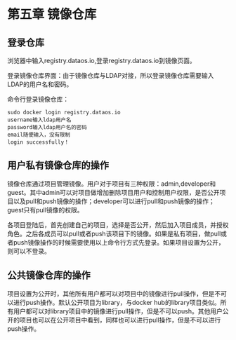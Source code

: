 # 第五章 镜像仓库

## 登录仓库

浏览器中输入registry.dataos.io,登录registry.dataos.io到镜像页面。

登录镜像仓库界面：由于镜像仓库与LDAP对接，所以登录镜像仓库需要输入LDAP的用户名和密码。

命令行登录镜像仓库：

    sudo docker login registry.dataos.io
    username输入ldap用户名
    password输入ldap用户名的密码
    email随便输入，没有限制
    login successfully！

## 用户私有镜像仓库的操作

镜像仓库通过项目管理镜像。用户对于项目有三种权限：admin,developer和guest。其中admin可以对项目做增加删除项目用户和控制用户权限，是否公开项目以及pull和push镜像的操作；developer可以进行pull和push镜像的操作；guest只有pull镜像的权限。


各项目登陆后，首先创建自己的项目，选择是否公开，然后加入项目成员，并授权角色。之后各成员可以pull或者push该项目下的镜像。如果是私有项目，做pull或者push镜像操作的时候需要使用以上命令行方式先登录。如果项目设置为公开，则可以不登录。

## 公共镜像仓库的操作

项目设置为公开时，其他所有用户都可以对项目中的镜像进行pull操作，但是不可以进行push操作。默认公开项目为library，与docker hub的library项目类似。所有用户都可以对library项目中的镜像进行pull操作，但是不可以push。其他用户公开的项目也可以在公开项目中看到，同样也可以进行pull操作，但是不可以进行push操作。

